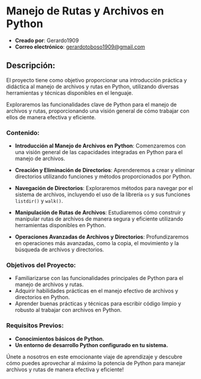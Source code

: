 # Manejo de Rutas y Archivos en Python

* **Creado por**: Gerardo1909
* **Correo electrónico**: gerardotoboso1909@gmail.com

## Descripción:

El proyecto tiene como objetivo proporcionar una introducción práctica y didáctica al manejo de archivos y rutas en Python, utilizando diversas herramientas y técnicas disponibles en el lenguaje.

Exploraremos las funcionalidades clave de Python para el manejo de archivos y rutas, proporcionando una visión general de cómo trabajar con ellos de manera efectiva y eficiente.

### Contenido:

* **Introducción al Manejo de Archivos en Python**: Comenzaremos con una visión general de las capacidades integradas en Python para el manejo de archivos.

* **Creación y Eliminación de Directorios**: Aprenderemos a crear y eliminar directorios utilizando funciones y métodos proporcionados por Python.

* **Navegación de Directorios**: Exploraremos métodos para navegar por el sistema de archivos, incluyendo el uso de la librería `os` y sus funciones `listdir()` y `walk()`.

* **Manipulación de Rutas de Archivos**: Estudiaremos cómo construir y manipular rutas de archivos de manera segura y eficiente utilizando herramientas disponibles en Python.

* **Operaciones Avanzadas de Archivos y Directorios**: Profundizaremos en operaciones más avanzadas, como la copia, el movimiento y la búsqueda de archivos y directorios.

### Objetivos del Proyecto:

* Familiarizarse con las funcionalidades principales de Python para el manejo de archivos y rutas.
* Adquirir habilidades prácticas en el manejo efectivo de archivos y directorios en Python.
* Aprender buenas prácticas y técnicas para escribir código limpio y robusto al trabajar con archivos en Python.

### Requisitos Previos:

* **Conocimientos básicos de Python.**
* **Un entorno de desarrollo Python configurado en tu sistema.**

Únete a nosotros en este emocionante viaje de aprendizaje y descubre cómo puedes aprovechar al máximo la potencia de Python para manejar archivos y rutas de manera efectiva y eficiente!
